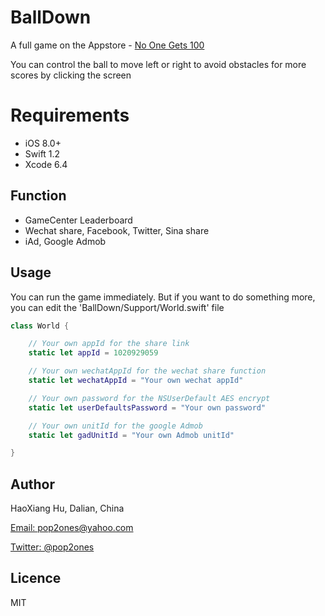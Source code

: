 # BallDown
A full game on the Appstore - [No One Gets 100](https://itunes.apple.com/app/id1020929059?mt=8)

You can control the ball to move left or right to avoid obstacles for more scores by clicking the screen

# Requirements

- iOS 8.0+
- Swift 1.2
- Xcode 6.4

## Function

- GameCenter Leaderboard
- Wechat share, Facebook, Twitter, Sina share
- iAd, Google Admob

## Usage

You can run the game immediately. But if you want to do something more, you can edit the 'BallDown/Support/World.swift' file
```swift
class World {

    // Your own appId for the share link
    static let appId = 1020929059

    // Your own wechatAppId for the wechat share function
    static let wechatAppId = "Your own wechat appId"

    // Your own password for the NSUserDefault AES encrypt
    static let userDefaultsPassword = "Your own password"

    // Your own unitId for the google Admob  
    static let gadUnitId = "Your own Admob unitId"

}

```

## Author

HaoXiang Hu, Dalian, China

[Email: pop2ones@yahoo.com](https://mail.yahoo.com)

[Twitter: @pop2ones](https://twitter.com/pop2ones)

## Licence

MIT
